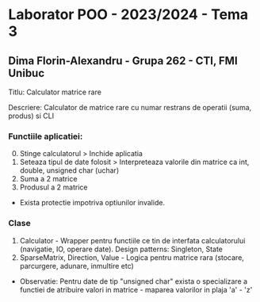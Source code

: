 # Laborator POO - 2023/2024 - Tema 3
## Dima Florin-Alexandru - Grupa 262 - CTI, FMI Unibuc

Titlu: Calculator matrice rare

Descriere: Calculator de matrice rare cu numar restrans de operatii (suma, produs) si CLI

### Functiile aplicatiei:
0. Stinge calculatorul > Inchide aplicatia
1. Seteaza tipul de date folosit > Interpreteaza valorile din matrice ca int, double, unsigned char (uchar)
2. Suma a 2 matrice
3. Produsul a 2 matrice

- Exista protectie impotriva optiunilor invalide.

### Clase
1. Calculator - Wrapper pentru functiile ce tin de interfata calculatorului (navigatie, IO, operare date). Design patterns: Singleton, State
2. SparseMatrix, Direction, Value - Logica pentru matrice rara (stocare, parcurgere, adunare, inmultire etc)

- Observatie: Pentru date de tip "unsigned char" exista o specializare a functiei de atribuire valori in matrice - maparea valorilor in plaja 'a' - 'z'
